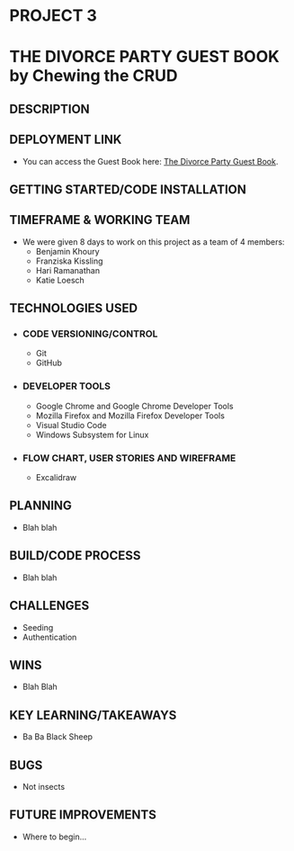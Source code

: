 # PROJECT 3
# THE DIVORCE PARTY GUEST BOOK by Chewing the CRUD


## DESCRIPTION


## DEPLOYMENT LINK
- You can access the Guest Book here: [The Divorce Party Guest Book](https://hpramanathan.github.io/project3-mernstack-app/).


## GETTING STARTED/CODE INSTALLATION


## TIMEFRAME & WORKING TEAM
- We were given 8 days to work on this project as a team of 4 members:
  - Benjamin Khoury
  - Franziska Kissling
  - Hari Ramanathan
  - Katie Loesch

## TECHNOLOGIES USED
- ### CODE VERSIONING/CONTROL
  - Git
  - GitHub

- ### DEVELOPER TOOLS
  - Google Chrome and Google Chrome Developer Tools
  - Mozilla Firefox and Mozilla Firefox Developer Tools
  - Visual Studio Code
  - Windows Subsystem for Linux 

- ### FLOW CHART, USER STORIES AND WIREFRAME
  - Excalidraw


## PLANNING
- Blah blah


## BUILD/CODE PROCESS
- Blah blah

## CHALLENGES
- Seeding
- Authentication


## WINS
- Blah Blah

## KEY LEARNING/TAKEAWAYS
- Ba Ba Black Sheep

## BUGS
- Not insects


## FUTURE IMPROVEMENTS
- Where to begin...